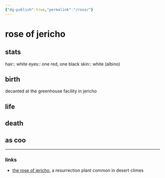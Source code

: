 ```yaml
---
{"dg-publish":true,"permalink":"/rose/"}
---
```


# rose of jericho

## stats
hair:: white
eyes:: one red, one black
skin:: white (albino)

## birth
decanted at the greenhouse facility in jericho

## life

## death

## as coo


---
### links
- [the rose of jericho](https://www.britannica.com/plant/rose-of-Jericho), a resurrection plant common in desert climes